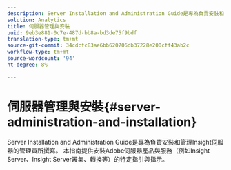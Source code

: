 ```yaml
---
description: Server Installation and Administration Guide是專為負責安裝和管理Insight伺服器的管理員所撰寫。 本指南提供安裝Adobe伺服器產品與服務（例如Insight Server、Insight Server叢集、轉換等）的特定指引與指示。
solution: Analytics
title: 伺服器管理與安裝
uuid: 9eb3e881-0c7e-487d-bb8a-bd3de75f9bdf
translation-type: tm+mt
source-git-commit: 34cdcfc83ae6bb620706db37228e200cff43ab2c
workflow-type: tm+mt
source-wordcount: '94'
ht-degree: 8%

---
```



# 伺服器管理與安裝{#server-administration-and-installation}

Server Installation and Administration Guide是專為負責安裝和管理Insight伺服器的管理員所撰寫。 本指南提供安裝Adobe伺服器產品與服務（例如Insight Server、Insight Server叢集、轉換等）的特定指引與指示。

